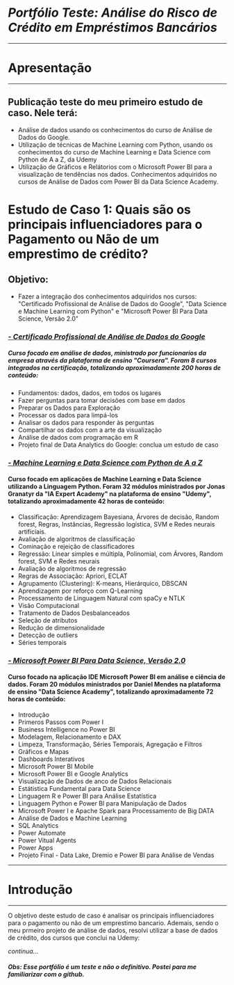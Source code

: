 # *Portfólio Teste: Análise do Risco de Crédito em Empréstimos Bancários*
***
# Apresentação
***
## Publicação teste do meu primeiro estudo de caso. Nele terá:
* Análise de dados usando os conhecimentos do curso de Análise de Dados do Google. 
* Utilização de técnicas de Machine Learning com Python, usando os conhecimentos do curso de Machine Learning e Data Science com Python de A a Z, da Udemy
* Utilização de Gráficos e Relátorios com o Microsoft Power BI para a visualização de tendências nos dados. Conhecimentos adquiridos no cursos de Análise de Dados com Power BI da Data Science Academy.


# **Estudo de Caso 1: Quais são os principais influenciadores para o Pagamento ou Não de um emprestimo de crédito?**

## Objetivo:
* Fazer a integração dos conhecimentos adquiridos nos cursos: "Certificado Profissional de Análise de Dados do Google", "Data Science e Machine Learning com Python" e "Microsoft Power BI Para Data Science, Versão 2.0" 


### [*- Certificado Profissional de Análise de Dados do Google*](https://www.coursera.org/professional-certificates/analise-de-dados-do-google)
##### Curso focado em análise de dados, ministrado por funcionarios da empresa através da plataforma de ensino "Coursera". Foram 8 cursos integrados na certificação, totalizando aproximadamente 200 horas de conteúdo:
* Fundamentos: dados, dados, em todos os lugares
* Fazer perguntas para tomar decisões com base em dados
* Preparar os Dados para Exploração
* Processar os dados para limpá-los
* Analisar os dados para responder às perguntas
* Compartilhar os dados com a arte da visualização
* Análise de dados com programação em R
* Projeto final de Data Analytics do Google: conclua um estudo de caso

### [*- Machine Learning e Data Science com Python de A a Z*](https://www.udemy.com/course/machine-learning-e-data-science-com-python-y/)
#### Curso focado em aplicações de Machine Learning e Data Science utilizando a Linguagem Python. Foram 32 módulos ministrados por Jonas Granatyr da "IA Expert Academy" na plataforma de ensino "Udemy", totalizando aproximadamente 42 horas de conteúdo:
* Classificação: Aprendizagem Bayesiana, Árvores de decisão, Random forest, Regras, Instâncias, Regressão logística, SVM e Redes neurais artificiais. 
* Avaliação de algoritmos de classificação
* Cominação e rejeição de classificadores
* Regressão: Linear simples e múltipla, Polinomial, com Árvores, Random forest, SVM e Redes neurais
* Avaliação de algoritmos de regressão
* Regras de Associação: Apriori, ECLAT
* Agrupamento (Clustering): K-means, Hierárquico, DBSCAN
* Aprendizagem por reforço com Q-Learning
* Processamento de Linguagem Natural com spaCy e NTLK
* Visão Computacional
* Tratamento de Dados Desbalanceados
* Seleção de atributos
* Redução de dimensionalidade
* Detecção de outliers
* Séries temporais

### [*- Microsoft Power BI Para Data Science, Versão 2.0*](https://www.datascienceacademy.com.br/course/microsoft-power-bi-para-data-science)
#### Curso focado na aplicação IDE Microsoft Power BI em análise e ciência de dados. Foram 20 módulos ministrados por Daniel Mendes na plataforma de ensino "Data Science Academy", totalizando aproximadamente 72 horas de conteúdo:
* Introdução
* Primeros Passos com Power I
* Business Intelligence no Power BI
* Modelagem, Relacionamento e DAX
* Limpeza, Transformação, Séries Temporais, Agregação e Filtros
* Gráficos e Mapas
* Dashboards Interativos
* Microsoft Power BI Mobile
* Microsoft Power BI e Google Analytics
* Visualização de Dados de anco de Dados Relacionais
* Estátistica Fundamental para Data Science
* Linguagem R e Power BI para Análise Estatística
* Linguagem Python e Power BI para Manipulação de Dados
* Microsoft Power I e Apache Spark para Processamento de Big DATA
* Análise de Dados e Machine Learning
* SQL Analytics
* Power Automate
* Power Vitual Agents
* Power Apps
* Projeto Final - Data Lake, Dremio e Power BI para Análise de Vendas
***
# Introdução
***
O objetivo deste estudo de caso é analisar os principais influenciadores para o pagamento ou não de um emprestimo bancario. Ademais, sendo o meu prmeiro projeto de análise de dados, resolvi utilizar a base de dados de crédito, dos cursos que conclui na Udemy: 

*continua...*


##### Obs: Esse portfólio é um teste e não o definitivo. Postei para me familiarizar com o github.  
